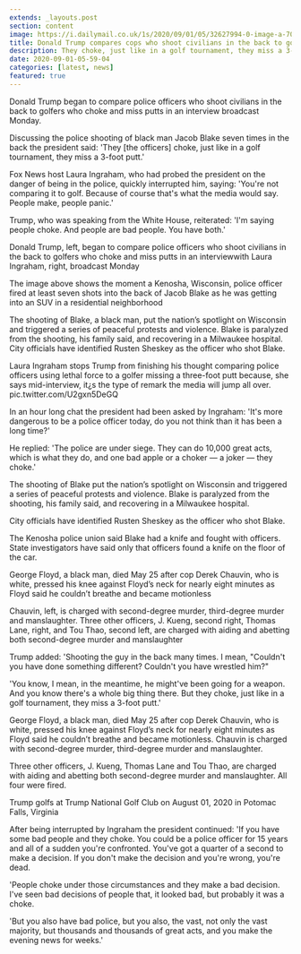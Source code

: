 ```yaml
---
extends: _layouts.post
section: content
image: https://i.dailymail.co.uk/1s/2020/09/01/05/32627994-0-image-a-70_1598934399891.jpg 
title: Donald Trump compares cops who shoot civilians in the back to golfers who choke and miss putts 
description: They choke, just like in a golf tournament, they miss a 3-foot putt, Trump said in an interview broadcast Monday, main. He had been discussing the police shooting of black man Jacob Blake. 
date: 2020-09-01-05-59-04 
categories: [latest, news] 
featured: true 
--- 
```

Donald Trump began to compare police officers who shoot civilians in the back to golfers who choke and miss putts in an interview broadcast Monday. 

Discussing the police shooting of black man Jacob Blake seven times in the back the president said: 'They [the officers] choke, just like in a golf tournament, they miss a 3-foot putt.'

Fox News host Laura Ingraham, who had probed the president on the danger of being in the police, quickly interrupted him, saying: 'You're not comparing it to golf. Because of course that's what the media would say. People make, people panic.'

Trump, who was speaking from the White House, reiterated: 'I'm saying people choke. And people are bad people. You have both.'  

Donald Trump, left, began to compare police officers who shoot civilians in the back to golfers who choke and miss putts in an interviewwith Laura Ingraham, right, broadcast Monday

The image above shows the moment a Kenosha, Wisconsin, police officer fired at least seven shots into the back of Jacob Blake as he was getting into an SUV in a residential neighborhood

The shooting of Blake, a black man, put the nation’s spotlight on Wisconsin and triggered a series of peaceful protests and violence. Blake is paralyzed from the shooting, his family said, and recovering in a Milwaukee hospital. City officials have identified Rusten Sheskey as the officer who shot Blake.

Laura Ingraham stops Trump from finishing his thought comparing police officers using lethal force to a golfer missing a three-foot putt because, she says mid-interview, it¿s the type of remark the media will jump all over. pic.twitter.com/U2gxn5DeGQ

In an hour long chat the president had been asked by Ingraham: 'It's more dangerous to be a police officer today, do you not think than it has been a long time?'

He replied: 'The police are under siege. They can do 10,000 great acts, which is what they do, and one bad apple or a choker — a joker — they choke.' 

The shooting of Blake put the nation’s spotlight on Wisconsin and triggered a series of peaceful protests and violence. Blake is paralyzed from the shooting, his family said, and recovering in a Milwaukee hospital.  

City officials have identified Rusten Sheskey as the officer who shot Blake.

The Kenosha police union said Blake had a knife and fought with officers. State investigators have said only that officers found a knife on the floor of the car. 

George Floyd, a black man, died May 25 after cop Derek Chauvin, who is white, pressed his knee against Floyd’s neck for nearly eight minutes as Floyd said he couldn’t breathe and became motionless

Chauvin, left, is charged with second-degree murder, third-degree murder and manslaughter. Three other officers, J. Kueng, second right, Thomas Lane, right, and Tou Thao, second left, are charged with aiding and abetting both second-degree murder and manslaughter

Trump added: 'Shooting the guy in the back many times. I mean, "Couldn't you have done something different? Couldn't you have wrestled him?"

'You know, I mean, in the meantime, he might've been going for a weapon. And you know there's a whole big thing there. But they choke, just like in a golf tournament, they miss a 3-foot putt.'

George Floyd, a black man, died May 25 after cop Derek Chauvin, who is white, pressed his knee against Floyd’s neck for nearly eight minutes as Floyd said he couldn’t breathe and became motionless. Chauvin is charged with second-degree murder, third-degree murder and manslaughter. 

Three other officers, J. Kueng, Thomas Lane and Tou Thao, are charged with aiding and abetting both second-degree murder and manslaughter. All four were fired.  

Trump golfs at Trump National Golf Club on August 01, 2020 in Potomac Falls, Virginia

After being interrupted by Ingraham the president continued: 'If you have some bad people and they choke. You could be a police officer for 15 years and all of a sudden you're confronted. You've got a quarter of a second to make a decision. If you don't make the decision and you're wrong, you're dead. 

'People choke under those circumstances and they make a bad decision. I've seen bad decisions of people that, it looked bad, but probably it was a choke. 

'But you also have bad police, but you also, the vast, not only the vast majority, but thousands and thousands of great acts, and you make the evening news for weeks.' 

